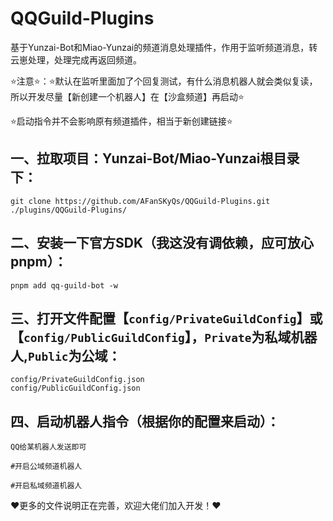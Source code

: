 # QQGuild-Plugins
基于Yunzai-Bot和Miao-Yunzai的频道消息处理插件，作用于监听频道消息，转云崽处理，处理完成再返回频道。

⭐注意⭐：⭐默认在监听里面加了个回复测试，有什么消息机器人就会类似复读，所以开发尽量【新创建一个机器人】在【沙盒频道】再启动⭐

⭐启动指令并不会影响原有频道插件，相当于新创建链接⭐

## 一、拉取项目：Yunzai-Bot/Miao-Yunzai根目录下：
```
git clone https://github.com/AFanSKyQs/QQGuild-Plugins.git ./plugins/QQGuild-Plugins/
```
## 二、安装一下官方SDK（我这没有调依赖，应可放心pnpm）：
```
pnpm add qq-guild-bot -w
```


## 三、打开文件配置【`config/PrivateGuildConfig`】或【`config/PublicGuildConfig`】，`Private`为私域机器人,`Public`为公域：
```
config/PrivateGuildConfig.json
config/PublicGuildConfig.json
```

## 四、启动机器人指令（根据你的配置来启动）：
```
QQ给某机器人发送即可

#开启公域频道机器人

#开启私域频道机器人
```

❤更多的文件说明正在完善，欢迎大佬们加入开发！❤

